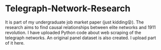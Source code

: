 # Telegraph-Network-Research
It is part of my undergraduate job market paper (just kidding😝).
The research aims to find causal relationships between elite networks and 1911 revolution.
I have uploaded Python code about web scraping of the telegraph networks. 
An original panel dataset is also created. I upload part of it here.
